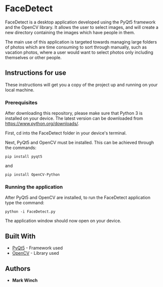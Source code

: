 # FaceDetect

FaceDetect is a desktop application developed using the PyQt5 framework and the OpenCV library. It allows the user to select images, and will create a new directory containing the images which have people in them.

The main use of this application is targeted towards managing large folders of photos which are time consuming to sort through manually, such as vacation photos, where a user would want to select photos only including themselves or other people. 

## Instructions for use

These instructions will get you a copy of the project up and running on your local machine.

### Prerequisites

After downloading this repository, please make sure that Python 3 is installed on your device. The latest version can be downloaded from https://www.python.org/downloads/.

First, cd into the FaceDetect folder in your device's terminal. 

Next, PyQt5 and OpenCV must be installed. This can be achieved through the commands: 

```
pip install pyqt5
```
and 
```
pip install OpenCV-Python
```

### Running the application

After PyQt5 and OpenCV are installed, to run the FaceDetect application type the command: 

```
python -i FaceDetect.py
```

The application window should now open on your device.

## Built With

* [PyQt5](https://doc.qt.io/qtforpython/) - Framework used
* [OpenCV](https://docs.opencv.org/4.2.0/) - Library used

## Authors

* **Mark Winch**
